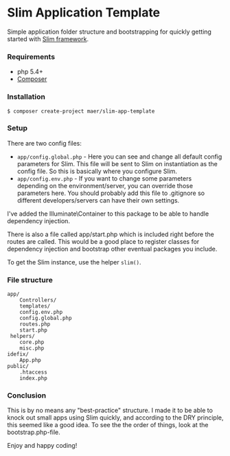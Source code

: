 # Slim Application Template

Simple application folder structure and bootstrapping for quickly getting started with [Slim framework](http://www.slimframework.com/).

### Requirements
* php 5.4+
* [Composer](http://getcomposer.org)

### Installation
```
$ composer create-project maer/slim-app-template
```

### Setup

There are two config files:
* `app/config.global.php` - Here you can see and change all default config parameters for Slim. This file will be sent to Slim on instantiation as the config file. So this is basically where you configure Slim.
* `app/config.env.php` - If you want to change some parameters depending on the environment/server, you can override those parameters here. You should probably add this file to .gitignore so different developers/servers can have their own settings.

I've added the Illuminate\Container to this package to be able to handle dependency injection.

There is also a file called app/start.php which is included right before the routes are called. This would be a good place to register classes for dependency injection and bootstrap other eventual packages you include. 

To get the Slim instance, use the helper `slim()`.

### File structure
```
app/
    Controllers/
    templates/
    config.env.php
    config.global.php
    routes.php
    start.php
 helpers/
    core.php
    misc.php
idefix/
    App.php
public/
    .htaccess
    index.php
```

### Conclusion
This is by no means any "best-practice" structure. I made it to be able to knock out small apps using Slim quickly, and according to the DRY principle, this seemed like a good idea.
To see the the order of things, look at the bootstrap.php-file.

Enjoy and happy coding!
 

